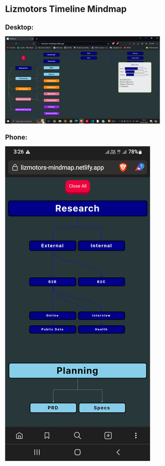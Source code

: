# Lizmotors Timeline Mindmap

## Desktop:

![Photo](./src/assets/Screenshot.png)

## Phone:

![Photo](Screenshot_1.jpg)

